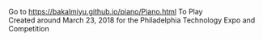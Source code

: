 Go to https://bakalmiyu.github.io/piano/Piano.html To Play
<br/>
Created around March 23, 2018 for the Philadelphia Technology Expo and Competition

